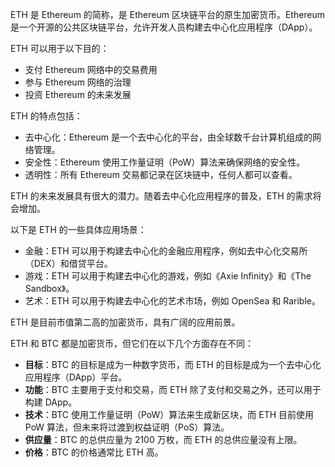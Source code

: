 ETH 是 Ethereum 的简称，是 Ethereum 区块链平台的原生加密货币。Ethereum 是一个开源的公共区块链平台，允许开发人员构建去中心化应用程序（DApp）。

ETH 可以用于以下目的：

- 支付 Ethereum 网络中的交易费用
- 参与 Ethereum 网络的治理
- 投资 Ethereum 的未来发展

ETH 的特点包括：

- 去中心化：Ethereum 是一个去中心化的平台，由全球数千台计算机组成的网络管理。
- 安全性：Ethereum 使用工作量证明（PoW）算法来确保网络的安全性。
- 透明性：所有 Ethereum 交易都记录在区块链中，任何人都可以查看。

ETH 的未来发展具有很大的潜力。随着去中心化应用程序的普及，ETH 的需求将会增加。

以下是 ETH 的一些具体应用场景：

- 金融：ETH 可以用于构建去中心化的金融应用程序，例如去中心化交易所（DEX）和借贷平台。
- 游戏：ETH 可以用于构建去中心化的游戏，例如《Axie Infinity》和《The Sandbox》。
- 艺术：ETH 可以用于构建去中心化的艺术市场，例如 OpenSea 和 Rarible。

ETH 是目前市值第二高的加密货币，具有广阔的应用前景。




ETH 和 BTC 都是加密货币，但它们在以下几个方面存在不同：

- **目标**：BTC 的目标是成为一种数字货币，而 ETH 的目标是成为一个去中心化应用程序（DApp）平台。
- **功能**：BTC 主要用于支付和交易，而 ETH 除了支付和交易之外，还可以用于构建 DApp。
- **技术**：BTC 使用工作量证明（PoW）算法来生成新区块，而 ETH 目前使用 PoW 算法，但未来将过渡到权益证明（PoS）算法。
- **供应量**：BTC 的总供应量为 2100 万枚，而 ETH 的总供应量没有上限。
- **价格**：BTC 的价格通常比 ETH 高。